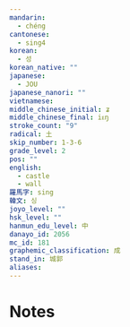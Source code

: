 ```yaml
---
mandarin:
  - chéng
cantonese:
  - sing4
korean:
  - 성
korean_native: ""
japanese:
  - JOU
japanese_nanori: ""
vietnamese:
middle_chinese_initial: ʑ
middle_chinese_final: iᴇŋ
stroke_count: "9"
radical: 土
skip_number: 1-3-6
grade_level: 2
pos: ""
english:
  - castle
  - wall
羅馬字: sing
韓文: 싱
joyo_level: ""
hsk_level: ""
hanmun_edu_level: 中
danayo_id: 2056
mc_id: 181
graphemic_classification: 成
stand_in: 城郭
aliases:
---
```


# Notes
